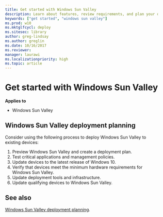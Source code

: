 ```yaml
---
title: Get started with Windows Sun Valley
description: Learn about features, review requirements, and plan your deployment of Windows Sun Valley, including IT Pro content, release information, and history.
keywords: ["get started", "windows sun valley"]
ms.prod: w10
ms.mktglfcycl: deploy
ms.sitesec: library
author: greg-lindsay
ms.author: greglin
ms.date: 10/16/2017
ms.reviewer: 
manager: laurawi
ms.localizationpriority: high
ms.topic: article
---
```


# Get started with Windows Sun Valley

**Applies to**

-   Windows Sun Valley

## Windows Sun Valley deployment planning

Consider using the following process to deploy Windows Sun Valley to existing devices:
1. Preview Windows Sun Valley and create a deployment plan. 
2. Test critical applications and management policies.
3. Update devices to the latest release of Windows 10.
4. Verify that devices meet the minimum hardware requirements for Windows Sun Valley.
5. Update deployment tools and infrastructure.
6. Update qualifying devices to Windows Sun Valley.


## See also

[Windows Sun Valley deployment planning](/windows/deployment/windows-sv-deploy).

